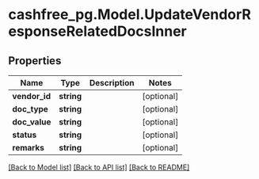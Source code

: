 # cashfree_pg.Model.UpdateVendorResponseRelatedDocsInner

## Properties

Name | Type | Description | Notes
------------ | ------------- | ------------- | -------------
**vendor_id** | **string** |  | [optional] 
**doc_type** | **string** |  | [optional] 
**doc_value** | **string** |  | [optional] 
**status** | **string** |  | [optional] 
**remarks** | **string** |  | [optional] 

[[Back to Model list]](../README.md#documentation-for-models) [[Back to API list]](../README.md#documentation-for-api-endpoints) [[Back to README]](../README.md)


